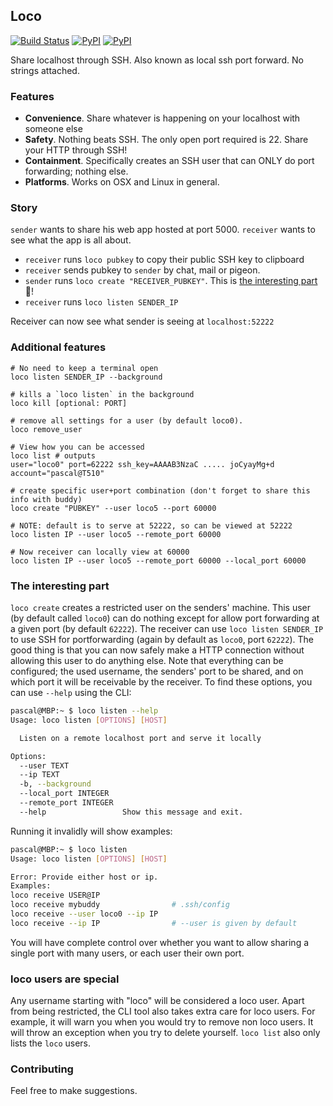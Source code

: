 ## Loco

[![Build Status](https://travis-ci.org/kootenpv/loco.svg?branch=master)](https://travis-ci.org/kootenpv/loco)
[![PyPI](https://img.shields.io/pypi/v/loco.svg?style=flat-square)](https://pypi.python.org/pypi/loco/)
[![PyPI](https://img.shields.io/pypi/pyversions/loco.svg?style=flat-square)](https://pypi.python.org/pypi/loco/)

Share localhost through SSH. Also known as local ssh port forward. No strings attached.

### Features

- **Convenience**. Share whatever is happening on your localhost with someone else
- **Safety**. Nothing beats SSH. The only open port required is 22. Share your HTTP through SSH!
- **Containment**. Specifically creates an SSH user that can ONLY do port forwarding; nothing else.
- **Platforms**. Works on OSX and Linux in general.

### Story

`sender` wants to share his web app hosted at port 5000. `receiver` wants to see what the app is all about.

- `receiver` runs `loco pubkey` to copy their public SSH key to clipboard
- `receiver` sends pubkey to `sender` by chat, mail or pigeon.
- `sender` runs `loco create "RECEIVER_PUBKEY"`. This is [the interesting part](#the-interesting-part) :link:!
- `receiver` runs `loco listen SENDER_IP`

Receiver can now see what sender is seeing at `localhost:52222`

### Additional features

```
# No need to keep a terminal open
loco listen SENDER_IP --background

# kills a `loco listen` in the background
loco kill [optional: PORT]

# remove all settings for a user (by default loco0).
loco remove_user

# View how you can be accessed
loco list # outputs
user="loco0" port=62222 ssh_key=AAAAB3NzaC ..... joCyayMg+d account="pascal@T510"

# create specific user+port combination (don't forget to share this info with buddy)
loco create "PUBKEY" --user loco5 --port 60000

# NOTE: default is to serve at 52222, so can be viewed at 52222
loco listen IP --user loco5 --remote_port 60000

# Now receiver can locally view at 60000
loco listen IP --user loco5 --remote_port 60000 --local_port 60000
```

### The interesting part

`loco create` creates a restricted user on the senders' machine. This user (by default called `loco0`) can do nothing except for allow port forwarding at a given port (by default `62222`).
The receiver can use `loco listen SENDER_IP` to use SSH for portforwarding (again by default as `loco0`, port `62222`). The good thing is that you can now safely make a HTTP connection without allowing this user to do anything else.
Note that everything can be configured; the used username, the senders' port to be shared, and on which port it will be receivable by the receiver. To find these options, you can use `--help` using the CLI:

```bash
pascal@MBP:~ $ loco listen --help
Usage: loco listen [OPTIONS] [HOST]

  Listen on a remote localhost port and serve it locally

Options:
  --user TEXT
  --ip TEXT
  -b, --background
  --local_port INTEGER
  --remote_port INTEGER
  --help                 Show this message and exit.
```

Running it invalidly will show examples:

```bash
pascal@MBP:~ $ loco listen
Usage: loco listen [OPTIONS] [HOST]

Error: Provide either host or ip.
Examples:
loco receive USER@IP
loco receive mybuddy                # .ssh/config
loco receive --user loco0 --ip IP
loco receive --ip IP                # --user is given by default
```

You will have complete control over whether you want to allow sharing a single port with many users, or each user their own port.

### loco users are special

Any username starting with "loco" will be considered a loco user.
Apart from being restricted, the CLI tool also takes extra care for loco users. For example, it will warn you when you would try to remove non loco users. It will throw an exception when you try to delete yourself.
`loco list` also only lists the `loco` users.

### Contributing

Feel free to make suggestions.
